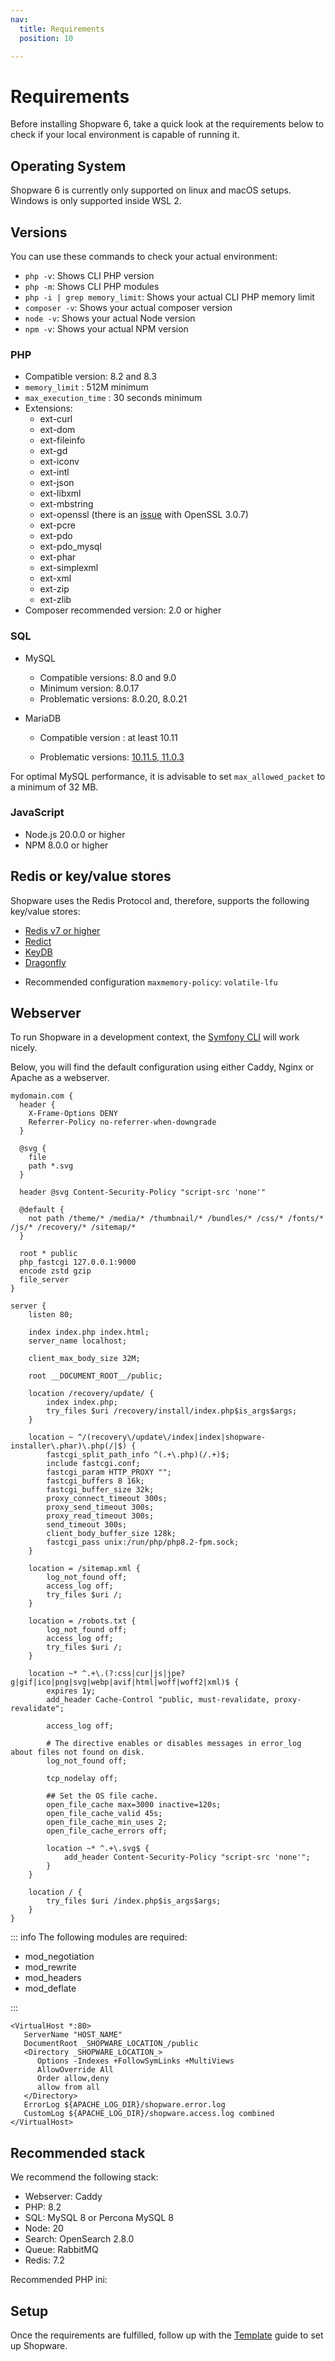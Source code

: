 ```yaml
---
nav:
  title: Requirements
  position: 10

---
```


# Requirements

Before installing Shopware 6, take a quick look at the requirements below to check if your local environment is capable of running it.

## Operating System

Shopware 6 is currently only supported on linux and macOS setups.
Windows is only supported inside WSL 2.

## Versions

You can use these commands to check your actual environment:

* `php -v`: Shows CLI PHP version
* `php -m`: Shows CLI PHP modules
* `php -i | grep memory_limit`: Shows your actual CLI PHP memory limit
* `composer -v`: Shows your actual composer version
* `node -v`: Shows your actual Node version
* `npm -v`: Shows your actual NPM version

### PHP

* Compatible version: 8.2 and 8.3
* `memory_limit` : 512M minimum
* `max_execution_time` : 30 seconds minimum
* Extensions:
  * ext-curl
  * ext-dom  
  * ext-fileinfo  
  * ext-gd  
  * ext-iconv  
  * ext-intl  
  * ext-json  
  * ext-libxml  
  * ext-mbstring  
  * ext-openssl (there is an [issue](https://github.com/shopware/shopware/issues/3543) with OpenSSL 3.0.7)
  * ext-pcre  
  * ext-pdo  
  * ext-pdo\_mysql  
  * ext-phar  
  * ext-simplexml
  * ext-xml  
  * ext-zip  
  * ext-zlib
* Composer recommended version: 2.0 or higher

### SQL

* MySQL

  * Compatible versions: 8.0 and 9.0
  * Minimum version: 8.0.17
  * Problematic versions: 8.0.20, 8.0.21

* MariaDB

  * Compatible version : at least 10.11

  * Problematic versions: [10.11.5, 11.0.3](https://jira.mariadb.org/browse/MDEV-31931)

For optimal MySQL performance, it is advisable to set `max_allowed_packet` to a minimum of 32 MB.

### JavaScript

* Node.js 20.0.0 or higher
* NPM 8.0.0 or higher

## Redis or key/value stores

Shopware uses the Redis Protocol and, therefore, supports the following key/value stores:
- [Redis v7 or higher](https://redis.io)
- [Redict](https://redict.io)
- [KeyDB](https://docs.keydb.dev)
- [Dragonfly](https://www.dragonflydb.io)

* Recommended configuration `maxmemory-policy`: `volatile-lfu`

## Webserver

To run Shopware in a development context, the [Symfony CLI](https://symfony.com/doc/current/setup/symfony_server.html) will work nicely.

Below, you will find the default configuration using either Caddy, Nginx or Apache as a webserver.

<Tabs>
<Tab title="Caddy">

```text
mydomain.com {
  header {
    X-Frame-Options DENY
    Referrer-Policy no-referrer-when-downgrade
  }

  @svg {
    file
    path *.svg
  }

  header @svg Content-Security-Policy "script-src 'none'"

  @default {
    not path /theme/* /media/* /thumbnail/* /bundles/* /css/* /fonts/* /js/* /recovery/* /sitemap/*
  }

  root * public
  php_fastcgi 127.0.0.1:9000
  encode zstd gzip
  file_server
}
```

</Tab>

<Tab title="Nginx">

```text
server {
    listen 80;

    index index.php index.html;
    server_name localhost;

    client_max_body_size 32M;

    root __DOCUMENT_ROOT__/public;

    location /recovery/update/ {
        index index.php;
        try_files $uri /recovery/install/index.php$is_args$args;
    }

    location ~ ^/(recovery\/update\/index|index|shopware-installer\.phar)\.php(/|$) {
        fastcgi_split_path_info ^(.+\.php)(/.+)$;
        include fastcgi.conf;
        fastcgi_param HTTP_PROXY "";
        fastcgi_buffers 8 16k;
        fastcgi_buffer_size 32k;
        proxy_connect_timeout 300s;
        proxy_send_timeout 300s;
        proxy_read_timeout 300s;
        send_timeout 300s;
        client_body_buffer_size 128k;
        fastcgi_pass unix:/run/php/php8.2-fpm.sock;
    }

    location = /sitemap.xml {
        log_not_found off;
        access_log off;
        try_files $uri /;
    }

    location = /robots.txt {
        log_not_found off;
        access_log off;
        try_files $uri /;
    }

    location ~* ^.+\.(?:css|cur|js|jpe?g|gif|ico|png|svg|webp|avif|html|woff|woff2|xml)$ {
        expires 1y;
        add_header Cache-Control "public, must-revalidate, proxy-revalidate";

        access_log off;

        # The directive enables or disables messages in error_log about files not found on disk.
        log_not_found off;

        tcp_nodelay off;

        ## Set the OS file cache.
        open_file_cache max=3000 inactive=120s;
        open_file_cache_valid 45s;
        open_file_cache_min_uses 2;
        open_file_cache_errors off;

        location ~* ^.+\.svg$ {
            add_header Content-Security-Policy "script-src 'none'";
        }
    }

    location / {
        try_files $uri /index.php$is_args$args;
    }
}
```

</Tab>

<Tab title="Apache">

::: info
The following modules are required:

* mod_negotiation
* mod_rewrite
* mod_headers
* mod_deflate

:::

```text
<VirtualHost *:80>
   ServerName "HOST_NAME"
   DocumentRoot _SHOPWARE_LOCATION_/public
   <Directory _SHOPWARE_LOCATION_>
      Options -Indexes +FollowSymLinks +MultiViews
      AllowOverride All
      Order allow,deny
      allow from all
   </Directory>
   ErrorLog ${APACHE_LOG_DIR}/shopware.error.log
   CustomLog ${APACHE_LOG_DIR}/shopware.access.log combined
</VirtualHost>
```

</Tab>
</Tabs>

## Recommended stack

We recommend the following stack:

* Webserver: Caddy
* PHP: 8.2
* SQL: MySQL 8 or Percona MySQL 8
* Node: 20
* Search: OpenSearch 2.8.0
* Queue: RabbitMQ
* Redis: 7.2

Recommended PHP ini:
<PageRef page="../hosting/performance/performance-tweaks#php-config-tweaks" />

## Setup

Once the requirements are fulfilled, follow up with the [Template](template) guide to set up Shopware.
